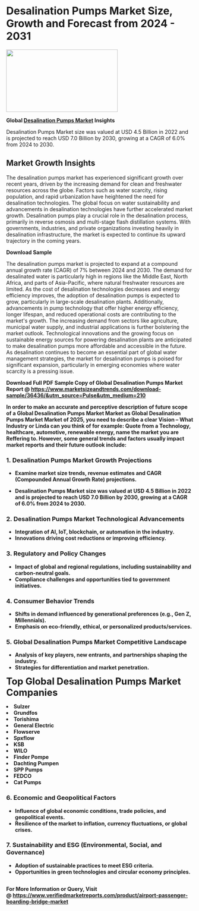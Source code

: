 <H1>Desalination Pumps Market Size, Growth and Forecast from 2024 - 2031</H1><img class="aligncenter size-medium wp-image-584254" src="https://thirdeyenews.in/wp-content/uploads/2024/09/Global-Market-Research-300x168.jpeg" alt="" width="300" height="168" /><p><strong>Global&nbsp;<a href="https://www.marketsizeandtrends.com/download-sample/36436/&amp;utm_source=Pulse&amp;utm_medium=210">Desalination Pumps Market</a> Insights</strong></p><p>Desalination Pumps Market size was valued at USD 4.5 Billion in 2022 and is projected to reach USD 7.0 Billion by 2030, growing at a CAGR of 6.0% from 2024 to 2030.</p><p><h2>Market Growth Insights</h2> <p>The desalination pumps market has experienced significant growth over recent years, driven by the increasing demand for clean and freshwater resources across the globe. Factors such as water scarcity, rising population, and rapid urbanization have heightened the need for desalination technologies. The global focus on water sustainability and advancements in desalination technologies have further accelerated market growth. Desalination pumps play a crucial role in the desalination process, primarily in reverse osmosis and multi-stage flash distillation systems. With governments, industries, and private organizations investing heavily in desalination infrastructure, the market is expected to continue its upward trajectory in the coming years.</p> <p><strong>Download Sample</strong></p> <p>The desalination pumps market is projected to expand at a compound annual growth rate (CAGR) of 7% between 2024 and 2030. The demand for desalinated water is particularly high in regions like the Middle East, North Africa, and parts of Asia-Pacific, where natural freshwater resources are limited. As the cost of desalination technologies decreases and energy efficiency improves, the adoption of desalination pumps is expected to grow, particularly in large-scale desalination plants. Additionally, advancements in pump technology that offer higher energy efficiency, longer lifespan, and reduced operational costs are contributing to the market's growth. The increasing demand from sectors like agriculture, municipal water supply, and industrial applications is further bolstering the market outlook. Technological innovations and the growing focus on sustainable energy sources for powering desalination plants are anticipated to make desalination pumps more affordable and accessible in the future. As desalination continues to become an essential part of global water management strategies, the market for desalination pumps is poised for significant expansion, particularly in emerging economies where water scarcity is a pressing issue. <p><strong></p><p><span class=""><strong>Download Full PDF Sample Copy of Global Desalination Pumps Market Report</strong> @ <a href="https://www.marketsizeandtrends.com/download-sample/36436/&amp;utm_source=Pulse&amp;utm_medium=210" target="_blank">https://www.marketsizeandtrends.com/download-sample/36436/&amp;utm_source=Pulse&amp;utm_medium=210</a></span></p><p>In order to make an accurate and perceptive description of future scope of a Global&nbsp;Desalination Pumps Market Market as Global&nbsp;Desalination Pumps Market Market of 2025, you need to describe a clear Vision &ndash; What Industry or Linda can you think of for example: Quote from a Technology, healthcare, automotive, renewable energy, name the market you are Reffering to. However, some general trends and factors usually impact market reports and their future outlook include:</p><h3>1.&nbsp;<strong>Desalination Pumps Market Growth Projections</strong></h3><ul><li>Examine market size trends, revenue estimates and CAGR (Compounded Annual Growth Rate) projections.</li><li><p>Desalination Pumps Market size was valued at USD 4.5 Billion in 2022 and is projected to reach USD 7.0 Billion by 2030, growing at a CAGR of 6.0% from 2024 to 2030.</p></li></ul><h3>2.&nbsp;<strong>Desalination Pumps Market Technological Advancements</strong></h3><ul><li>Integration of AI, IoT, blockchain, or automation in the industry.</li><li>Innovations driving cost reductions or improving efficiency.</li></ul><h3>3.&nbsp;<strong>Regulatory and Policy Changes</strong></h3><ul><li>Impact of global and regional regulations, including sustainability and carbon-neutral goals.</li><li>Compliance challenges and opportunities tied to government initiatives.</li></ul><h3>4.&nbsp;<strong>Consumer Behavior Trends</strong></h3><ul><li>Shifts in demand influenced by generational preferences (e.g., Gen Z, Millennials).</li><li>Emphasis on eco-friendly, ethical, or personalized products/services.</li></ul><h3>5.&nbsp;<strong>Global Desalination Pumps Market Competitive Landscape</strong></h3><ul><li>Analysis of key players, new entrants, and partnerships shaping the industry.</li><li>Strategies for differentiation and market penetration.</li></ul><p data-pm-slice="1 1 []"><span style="color: inherit; font-family: inherit; font-size: 25px;">Top Global Desalination Pumps Market Companies</span></p><div class="" data-test-id=""><p><li>Sulzer</li><li> Grundfos</li><li> Torishima</li><li> General Electric</li><li> Flowserve</li><li> Spxflow</li><li> KSB</li><li> WILO</li><li> Finder Pompe</li><li> Dachting Pumpen</li><li> SPP Pumps</li><li> FEDCO</li><li> Cat Pumps</li></p></div><h3>6.&nbsp;<strong>Economic and Geopolitical Factors</strong></h3><ul><li>Influence of global economic conditions, trade policies, and geopolitical events.</li><li>Resilience of the market to inflation, currency fluctuations, or global crises.</li></ul><h3>7.&nbsp;<strong>Sustainability and ESG (Environmental, Social, and Governance)</strong></h3><ul><li>Adoption of sustainable practices to meet ESG criteria.</li><li>Opportunities in green technologies and circular economy principles.</li></ul><h2><strong style="font-size: 14px;">For More Information or Query, Visit @&nbsp;</strong><a style="background-color: #ffffff; font-size: 14px;" href="https://www.marketsizeandtrends.com/report/desalination-pumps-market/" target="_blank">https://www.verifiedmarketreports.com/product/airport-passenger-boarding-bridge-market</a></h2>
